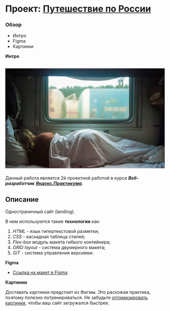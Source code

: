 # Проект: [Путешествие по России](https://baronpenteract.github.io/russian-travel/index.html)


### Обзор
* Интро
* Figma
* Картинки

**Интро**

![russian travel](images/lead-bg.jpg)
---
Данный работа является 2й проектной работой в курсе ___Веб-разработчик___ [___Яндекс.Практикума___](https://practicum.yandex.ru/).

## Описание
Одностраничный сайт (landing).

В нем используются такие __технологии__ как:
1. *HTML* - язык гипертекстовой разметки;
2. *CSS* - каскадная таблица стилей;
3. *Flex-box* модуль макета гибкого контейнера;
4. *GRID layout* - система двумерного макета;
3. *GIT* - система управления версиями.


**Figma**

* [Ссылка на макет в Figma](https://www.figma.com/file/5S2WSbEFL6awjVWJ0NWL8Q/Sprint-3_-Russia-_-desktop-mobile?node-id=28503%3A0)

**Картинки**

Доставать картинки предстоит из Фигмы. Это расхожая практика, поэтому полезно потренироваться.
Не забудьте [оптимизировать картинки](https://tinypng.com/), чтобы ваш сайт загружался быстрее.

